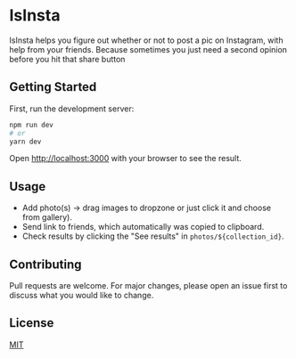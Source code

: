 # IsInsta

IsInsta helps you figure out whether or not to post a pic on Instagram, with help from your friends. Because sometimes you just need a second opinion before you hit that share button

## Getting Started

First, run the development server:

```bash
npm run dev
# or
yarn dev
```
Open [http://localhost:3000](http://localhost:3000) with your browser to see the result.


## Usage

- Add photo(s) -> drag images to dropzone or just click it and choose from gallery).
- Send link to friends, which automatically was copied to clipboard.
- Check results by clicking the "See results" in `photos/${collection_id}`.

## Contributing

Pull requests are welcome. For major changes, please open an issue first
to discuss what you would like to change.

## License

[MIT](https://choosealicense.com/licenses/mit/)
